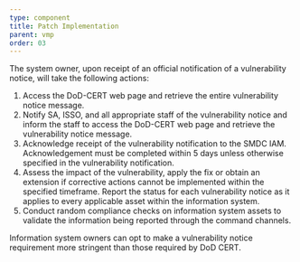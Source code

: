 ```yaml
---
type: component
title: Patch Implementation
parent: vmp
order: 03
---
```

The system owner, upon receipt of an official notification of a vulnerability
notice, will take the following actions:

1. Access the DoD-CERT web page and retrieve the entire vulnerability notice message.
2. Notify SA, ISSO, and all appropriate staff of the vulnerability notice and inform the staff to access the DoD-CERT web page and retrieve the vulnerability notice message.
3. Acknowledge receipt of the vulnerability notification to the SMDC IAM. Acknowledgement must be completed within 5 days unless otherwise specified in the vulnerability notification.
4. Assess the impact of the vulnerability, apply the fix or obtain an extension if corrective actions cannot be implemented within the specified timeframe. Report the status for each vulnerability notice as it applies to every applicable asset within the information system.
5. Conduct random compliance checks on information system assets to validate the information being reported through the command channels.

Information system owners can opt to make a vulnerability notice requirement more stringent than those required by DoD CERT.
